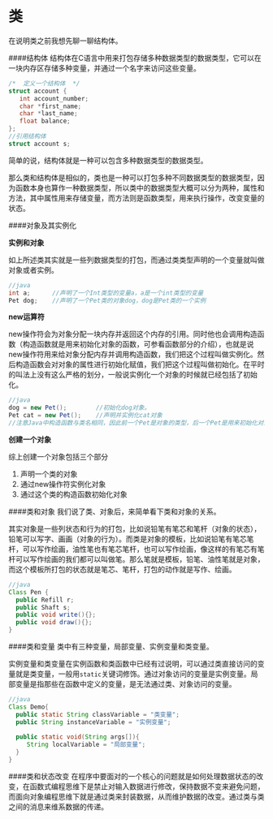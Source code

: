 # 类

在说明类之前我想先聊一聊结构体。

####结构体
结构体在C语言中用来打包存储多种数据类型的数据类型，它可以在一块内存区存储多种变量，并通过一个名字来访问这些变量。
```c
/*  定义一个结构体  */
struct account {
   int account_number;
   char *first_name;
   char *last_name;
   float balance;
};
//引用结构体
struct account s;
```
简单的说，结构体就是一种可以包含多种数据类型的数据类型。

那么类和结构体是相似的，类也是一种可以打包多种不同数据类型的数据类型，因为函数本身也算作一种数据类型，所以类中的数据类型大概可以分为两种，属性和方法，其中属性用来存储变量，而方法则是函数类型，用来执行操作，改变变量的状态。

####对象及其实例化

**实例和对象**

如上所述类其实就是一些列数据类型的打包，而通过类类型声明的一个变量就叫做对象或者实例。
```java
//java
int a;      //声明了一个Int类型的变量a，a是一个int类型的变量
Pet dog;    //声明了一个Pet类的对象dog，dog是Pet类的一个实例
```

**new运算符**

new操作符会为对象分配一块内存并返回这个内存的引用。同时他也会调用构造函数（构造函数就是用来初始化对象的函数，可参看函数部分的介绍），也就是说new操作符用来给对象分配内存并调用构造函数，我们把这个过程叫做实例化。然后构造函数会对对象的属性进行初始化赋值，我们把这个过程叫做初始化。在平时的叫法上没有这么严格的划分，一般说实例化一个对象的时候就已经包括了初始化。
```java
//java
dog = new Pet();        //初始化dog对象。
Pet cat = new Pet();    //声明并实例化cat对象
//注意Java中构造函数与类名相同，因此前一个Pet是对象的类型，后一个Pet是用来初始化对象的构造函数的名称。
```

**创建一个对象**

综上创建一个对象包括三个部分
1. 声明一个类的对象
2. 通过new操作符实例化对象
3. 通过这个类的构造函数初始化对象

####类和对象
我们说了类、对象后，来简单看下类和对象的关系。

其实对象是一些列状态和行为的打包，比如说铅笔有笔芯和笔杆（对象的状态），铅笔可以写字、画画（对象的行为）。而类是对象的模板，比如说铅笔有笔芯笔杆，可以写作绘画，油性笔也有笔芯笔杆，也可以写作绘画，像这样的有笔芯有笔杆可以写作绘画的我们都可以叫做笔。那么笔就是模板，铅笔、油性笔就是对象，而这个模板所打包的状态就是笔芯、笔杆，打包的动作就是写作、绘画。
```java
//java
Class Pen {
  public Refill r;
  public Shaft s;
  public void write(){};
  public void draw(){};
}
```

####类和变量
类中有三种变量，局部变量、实例变量和类变量。

实例变量和类变量在实例函数和类函数中已经有过说明，可以通过类直接访问的变量就是类变量，一般用`static`关键词修饰。通过对象访问的变量是实例变量。局部变量是指那些在函数中定义的变量，是无法通过类、对象访问的变量。
```java
//java
Class Demo{  
  public static String classVariable = "类变量";
  public String instanceVariable = "实例变量";
  
  public static void(String args[]){
     String localVariable = "局部变量";
  }
}
```
####类和状态改变
在程序中要面对的一个核心的问题就是如何处理数据状态的改变，在函数式编程思维下是禁止对输入数据进行修改，保持数据不变来避免问题，而面向对象编程思维下就是通过类来封装数据，从而维护数据的改变。通过类与类之间的消息来维系数据的传递。

